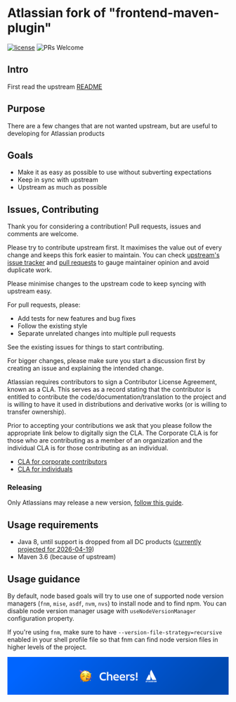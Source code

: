 # Atlassian fork of "frontend-maven-plugin"

[![license](https://img.shields.io/badge/license-Apache%202.0-blue.svg?style=flat-square)](LICENSE) ![PRs Welcome](https://img.shields.io/badge/PRs-welcome-brightgreen.svg?style=flat-square)

## Intro

First read the upstream [README](https://github.com/eirslett/frontend-maven-plugin)

## Purpose

There are a few changes that are not wanted upstream, but are useful to developing for Atlassian products

## Goals

* Make it as easy as possible to use without subverting expectations
* Keep in sync with upstream
* Upstream as much as possible

## Issues, Contributing

Thank you for considering a contribution! Pull requests, issues and comments are welcome. 

Please try to contribute upstream first. It maximises the value out of every change and keeps this fork easier to maintain. You can check [upstream's issue tracker](https://github.com/eirslett/frontend-maven-plugin/issues) and [pull requests](https://github.com/eirslett/frontend-maven-plugin/pulls) to gauge maintainer opinion and avoid duplicate work.

Please minimise changes to the upstream code to keep syncing with upstream easy.

For pull requests, please:

* Add tests for new features and bug fixes
* Follow the existing style
* Separate unrelated changes into multiple pull requests

See the existing issues for things to start contributing.

For bigger changes, please make sure you start a discussion first by creating an issue and explaining the intended change.

Atlassian requires contributors to sign a Contributor License Agreement, known as a CLA. This serves as a record stating that the contributor is entitled to contribute the code/documentation/translation to the project and is willing to have it used in distributions and derivative works (or is willing to transfer ownership).

Prior to accepting your contributions we ask that you please follow the appropriate link below to digitally sign the CLA. The Corporate CLA is for those who are contributing as a member of an organization and the individual CLA is for those contributing as an individual.

* [CLA for corporate contributors](https://opensource.atlassian.com/corporate)
* [CLA for individuals](https://opensource.atlassian.com/individual)

### Releasing

Only Atlassians may release a new version, [follow this guide](https://hello.atlassian.net/wiki/spaces/~278062200/pages/1407390489/HOW+TO+Do+a+manual+maven+artifact+release).

## Usage requirements

* Java 8, until support is dropped from all DC products ([currently projected for 2026-04-19](https://hello.atlassian.net/wiki/spaces/DCCore/pages/3989804253/When+can+I+stop+supporting+Java+8+11+entirely+in+DC))
* Maven 3.6 (because of upstream)

## Usage guidance

By default, node based goals will try to use one of supported node version managers (`fnm`, `mise`, `asdf`, `nvm`, `nvs`) to install node and to find npm. You can disable node version manager usage with `useNodeVersionManager` configuration property.

If you're using `fnm`, make sure to have `--version-file-strategy=recursive` enabled in your shell profile file so that fnm can find node version files in higher levels of the project.


[![Cheers from Atlassian](https://raw.githubusercontent.com/atlassian-internal/oss-assets/master/banner-cheers-light.png)](https://www.atlassian.com)
